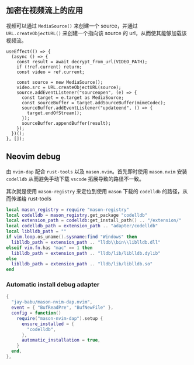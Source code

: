 ## 加密在视频流上的应用

视频可以通过 `MediaSource()` 来创建一个 source，并通过 `URL.createObjectURL()` 来创建一个指向该 source 的 url，从而使其能够加载该视频流。

```tsx
useEffect(() => {
  (async () => {
    const result = await decrypt_from_url(VIDEO_PATH);
    if (!ref.current) return;
    const video = ref.current;

    const source = new MediaSource();
    video.src = URL.createObjectURL(source);
    source.addEventListener("sourceopen", (e) => {
      const target = e.target as MediaSource;
      const sourceBuffer = target.addSourceBuffer(mimeCodec);
      sourceBuffer.addEventListener("updateend", () => {
        target.endOfStream();
      });
      sourceBuffer.appendBuffer(result);
    });
  })();
}, []);
```

## Neovim debug

由 `nvim-dap` 配合 `rust-tools` 以及 `mason.nvim`。首先即时使用 `mason.nvim` 安装 `codelldb` 从而避免手动下载 `vscode` 拓展导致的路径不一致。

其次就是使用 `mason-registry` 来定位到使用 `mason` 下载的 `codelldb` 的路径，从而传递给 rust-tools

```lua
local mason_registry = require "mason-registry"
local codelldb = mason_registry.get_package "codelldb"
local extension_path = codelldb:get_install_path() .. "/extension/"
local codelldb_path = extension_path .. "adapter/codelldb"
local liblldb_path = ""
if vim.loop.os_uname().sysname:find "Windows" then
  liblldb_path = extension_path .. "lldb\\bin\\liblldb.dll"
elseif vim.fn.has "mac" == 1 then
  liblldb_path = extension_path .. "lldb/lib/liblldb.dylib"
else
  liblldb_path = extension_path .. "lldb/lib/liblldb.so"
end
```

### Automatic install debug adapter

```lua
{
  "jay-babu/mason-nvim-dap.nvim",
  event = { "BufReadPre", "BufNewFile" },
  config = function()
    require("mason-nvim-dap").setup {
      ensure_installed = {
        "codelldb",
      },
      automatic_installation = true,
    }
  end,
},
```